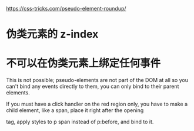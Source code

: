 https://css-tricks.com/pseudo-element-roundup/

# 伪类元素的 z-index



# 不可以在伪类元素上绑定任何事件



This is not possible; pseudo-elements are not part of the DOM at all so you can't bind any events directly to them, you can only bind to their parent elements.

If you must have a click handler on the red region only, you have to make a child element, like a span, place it right after the opening <p> tag, apply styles to p span instead of p:before, and bind to it.
